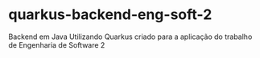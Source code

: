 # quarkus-backend-eng-soft-2
Backend em Java Utilizando Quarkus criado para a aplicação do trabalho de Engenharia de Software 2
